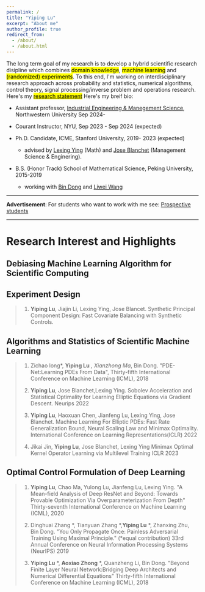 ```yaml
---
permalink: /
title: "Yiping Lu"
excerpt: "About me"
author_profile: true
redirect_from: 
  - /about/
  - /about.html
---
```


The long term goal of my research is to develop a hybrid scientific research disipline which combines <mark color=orange>domain knowledge</mark>, <mark color=orange>machine learning</mark> and <mark color=orange>(randomized) experiments</mark>. To this end, I'm working on interdisciplinary research approach across probability and statistics, numerical algorithms, control theory, signal processing/inverse problem and operations research. Here's my [<mark color=orange>research statement</mark>](https://2prime.github.io/files/rs.pdf) Here's my breif bio:


- Assistant professor, [ Industrial Engineering & Manegement Science](https://www.mccormick.northwestern.edu/industrial/), Northwestern University Sep 2024- 

- Courant Instructor, NYU, Sep 2023 - Sep 2024 (expected)

- Ph.D. Candidate, ICME, Stanford University, 2019- 2023 (expected)
  -  advised by [Lexing Ying](https://web.stanford.edu/~lexing/) (Math) and [Jose Blanchet](https://scholar.google.com/citations?user=O24CcQQAAAAJ) (Management Science & Enginering).



- B.S. (Honor Track)  School of Mathematical Science, Peking University, 2015-2019
  - working with [Bin Dong](http://faculty.bicmr.pku.edu.cn/~dongbin/) and [Liwei Wang](http://www.liweiwang-pku.com/) 

___

**Advertisement**: For students who want to work with me see: [Prospective students](https://docs.google.com/document/d/1PGZgc0EcAZrYt7PxAo7_jLOPztWU3Fko5gYq0bXtMnc/edit?usp=sharing)

---

# Research Interest and Highlights


## Debiasing Machine Learning Algorithm for Scientific Computing


## Experiment Design

>  1. **Yiping Lu**, Jiajin Li, Lexing Ying, Jose Blancet. Synthetic Principal Component Design: Fast Covariate Balancing with Synthetic Controls.

  
## Algorithms and Statistics of Scientific Machine Learning

 
>  1. Zichao long*, **Yiping Lu** *, Xianzhong Ma*, Bin Dong. "PDE-Net:Learning PDEs From Data", Thirty-fifth International Conference on Machine Learning (ICML), 2018
>
>  2. **Yiping Lu**, Jose Blanchet,Lexing Ying. Sobolev Acceleration and Statistical Optimality for Learning Elliptic Equations via Gradient Descent. Neurips 2022
>  
>  3. **Yiping Lu**, Haoxuan Chen, Jianfeng Lu, Lexing Ying, Jose Blanchet. Machine Learning For Elliptic PDEs: Fast Rate Generalization Bound, Neural Scaling Law and Minimax Optimality. International Conference on Learning Representations(ICLR) 2022
>  
>  4. Jikai Jin, **Yiping Lu**, Jose Blanchet, Lexing Ying Minimax Optimal Kernel Operator Learning via Multilevel Training ICLR 2023

 
## Optimal Control Formulation of Deep Learning


>  1. **Yiping Lu**, Chao Ma, Yulong Lu, Jianfeng Lu, Lexing Ying. "A Mean-field Analysis of Deep ResNet and Beyond: Towards Provable Optimization Via Overparameterization From Depth" Thirty-seventh International Conference on Machine Learning (ICML), 2020
>  
>  2. Dinghuai Zhang *, Tianyuan Zhang *,**Yiping Lu** *, Zhanxing Zhu, Bin Dong. "You Only Propagate Once: Painless Adversarial Training Using Maximal Principle." (*equal contribution) 33rd Annual Conference on Neural Information Processing Systems (NeurIPS) 2019
>  
>  3. **Yiping Lu** *, **Aoxiao Zhong** *, Quanzheng Li, Bin Dong. "Beyond Finite Layer Neural Network:Bridging Deep Architects and Numerical Differential Equations" Thirty-fifth International Conference on Machine Learning (ICML), 2018

